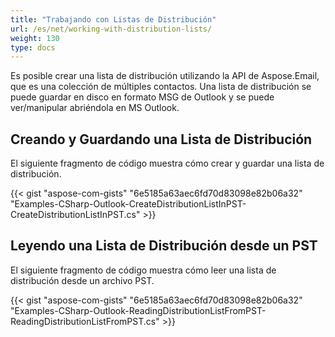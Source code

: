 ```yaml
---
title: "Trabajando con Listas de Distribución"
url: /es/net/working-with-distribution-lists/
weight: 130
type: docs
---
```


Es posible crear una lista de distribución utilizando la API de Aspose.Email, que es una colección de múltiples contactos. Una lista de distribución se puede guardar en disco en formato MSG de Outlook y se puede ver/manipular abriéndola en MS Outlook.

## **Creando y Guardando una Lista de Distribución**

El siguiente fragmento de código muestra cómo crear y guardar una lista de distribución.

{{< gist "aspose-com-gists" "6e5185a63aec6fd70d83098e82b06a32" "Examples-CSharp-Outlook-CreateDistributionListInPST-CreateDistributionListInPST.cs" >}}

## **Leyendo una Lista de Distribución desde un PST**

El siguiente fragmento de código muestra cómo leer una lista de distribución desde un archivo PST.

{{< gist "aspose-com-gists" "6e5185a63aec6fd70d83098e82b06a32" "Examples-CSharp-Outlook-ReadingDistributionListFromPST-ReadingDistributionListFromPST.cs" >}}

